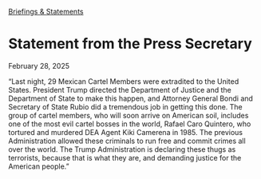[Briefings &amp; Statements](https://www.whitehouse.gov/briefings-statements/)

# 					Statement from the Press Secretary				

February 28, 2025

“Last night, 29 Mexican Cartel Members were extradited to the United States. President Trump directed the Department of Justice and the Department of State to make this happen, and Attorney General Bondi and Secretary of State Rubio did a tremendous job in getting this done. The group of cartel members, who will soon arrive on American soil, includes one of the most evil cartel bosses in the world, Rafael Caro Quintero, who tortured and murdered DEA Agent Kiki Camerena in 1985. The previous Administration allowed these criminals to run free and commit crimes all over the world. The Trump Administration is declaring these thugs as terrorists, because that is what they are, and demanding justice for the American people.”
